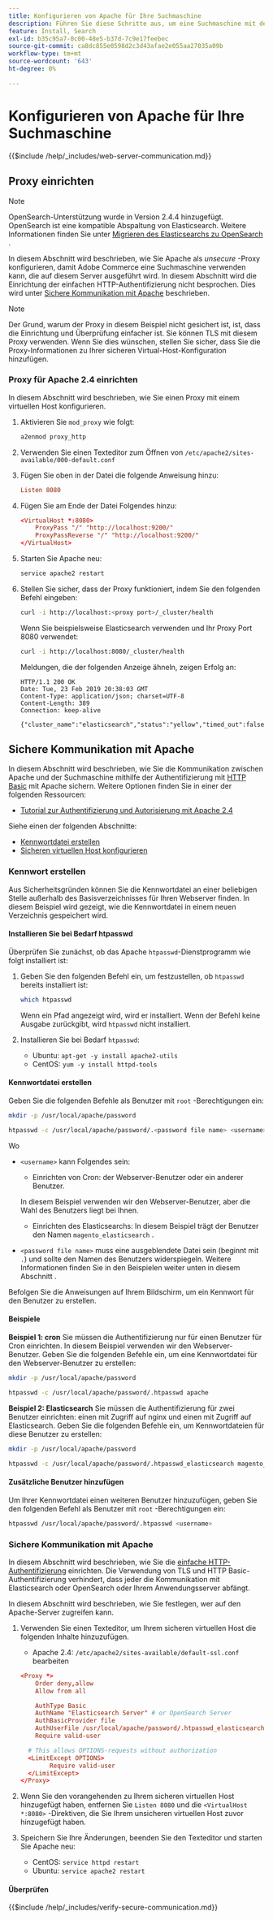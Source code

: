 ```yaml
---
title: Konfigurieren von Apache für Ihre Suchmaschine
description: Führen Sie diese Schritte aus, um eine Suchmaschine mit dem Apache-Webserver für lokale Installationen von Adobe Commerce zu konfigurieren.
feature: Install, Search
exl-id: b35c95a7-0c00-48e5-b37d-7c9e17feebec
source-git-commit: ca8dc855e0598d2c3d43afae2e055aa27035a09b
workflow-type: tm+mt
source-wordcount: '643'
ht-degree: 0%

---
```


# Konfigurieren von Apache für Ihre Suchmaschine

{{$include /help/_includes/web-server-communication.md}}

## Proxy einrichten

>[!NOTE]
>
>OpenSearch-Unterstützung wurde in Version 2.4.4 hinzugefügt. OpenSearch ist eine kompatible Abspaltung von Elasticsearch. Weitere Informationen finden Sie unter [Migrieren des Elasticsearchs zu OpenSearch](../../../upgrade/prepare/opensearch-migration.md) .

In diesem Abschnitt wird beschrieben, wie Sie Apache als *unsecure* -Proxy konfigurieren, damit Adobe Commerce eine Suchmaschine verwenden kann, die auf diesem Server ausgeführt wird. In diesem Abschnitt wird die Einrichtung der einfachen HTTP-Authentifizierung nicht besprochen. Dies wird unter [Sichere Kommunikation mit Apache](#secure-communication-with-apache) beschrieben.

>[!NOTE]
>
>Der Grund, warum der Proxy in diesem Beispiel nicht gesichert ist, ist, dass die Einrichtung und Überprüfung einfacher ist. Sie können TLS mit diesem Proxy verwenden. Wenn Sie dies wünschen, stellen Sie sicher, dass Sie die Proxy-Informationen zu Ihrer sicheren Virtual-Host-Konfiguration hinzufügen.

### Proxy für Apache 2.4 einrichten

In diesem Abschnitt wird beschrieben, wie Sie einen Proxy mit einem virtuellen Host konfigurieren.

1. Aktivieren Sie `mod_proxy` wie folgt:

   ```bash
   a2enmod proxy_http
   ```

1. Verwenden Sie einen Texteditor zum Öffnen von `/etc/apache2/sites-available/000-default.conf`
1. Fügen Sie oben in der Datei die folgende Anweisung hinzu:

   ```conf
   Listen 8080
   ```

1. Fügen Sie am Ende der Datei Folgendes hinzu:

   ```conf
   <VirtualHost *:8080>
       ProxyPass "/" "http://localhost:9200/"
       ProxyPassReverse "/" "http://localhost:9200/"
   </VirtualHost>
   ```

1. Starten Sie Apache neu:

   ```bash
   service apache2 restart
   ```

1. Stellen Sie sicher, dass der Proxy funktioniert, indem Sie den folgenden Befehl eingeben:

   ```bash
   curl -i http://localhost:<proxy port>/_cluster/health
   ```

   Wenn Sie beispielsweise Elasticsearch verwenden und Ihr Proxy Port 8080 verwendet:

   ```bash
   curl -i http://localhost:8080/_cluster/health
   ```

   Meldungen, die der folgenden Anzeige ähneln, zeigen Erfolg an:

   ```
   HTTP/1.1 200 OK
   Date: Tue, 23 Feb 2019 20:38:03 GMT
   Content-Type: application/json; charset=UTF-8
   Content-Length: 389
   Connection: keep-alive
   
   {"cluster_name":"elasticsearch","status":"yellow","timed_out":false,"number_of_nodes":1,"number_of_data_nodes":1,"active_primary_shards":5,"active_shards":5,"relocating_shards":0,"initializing_shards":0,"unassigned_shards":5,"delayed_unassigned_shards":0,"number_of_pending_tasks":0,"number_of_in_flight_fetch":0,"task_max_waiting_in_queue_millis":0,"active_shards_percent_as_number":50.0}
   ```

## Sichere Kommunikation mit Apache

In diesem Abschnitt wird beschrieben, wie Sie die Kommunikation zwischen Apache und der Suchmaschine mithilfe der Authentifizierung mit [HTTP Basic](https://datatracker.ietf.org/doc/html/rfc2617) mit Apache sichern. Weitere Optionen finden Sie in einer der folgenden Ressourcen:

* [Tutorial zur Authentifizierung und Autorisierung mit Apache 2.4](https://httpd.apache.org/docs/2.4/howto/auth.html)

Siehe einen der folgenden Abschnitte:

* [Kennwortdatei erstellen](#create-a-password)
* [Sicheren virtuellen Host konfigurieren](#secure-communication-with-apache)

### Kennwort erstellen

Aus Sicherheitsgründen können Sie die Kennwortdatei an einer beliebigen Stelle außerhalb des Basisverzeichnisses für Ihren Webserver finden. In diesem Beispiel wird gezeigt, wie die Kennwortdatei in einem neuen Verzeichnis gespeichert wird.

#### Installieren Sie bei Bedarf htpasswd

Überprüfen Sie zunächst, ob das Apache `htpasswd`-Dienstprogramm wie folgt installiert ist:

1. Geben Sie den folgenden Befehl ein, um festzustellen, ob `htpasswd` bereits installiert ist:

   ```bash
   which htpasswd
   ```

   Wenn ein Pfad angezeigt wird, wird er installiert. Wenn der Befehl keine Ausgabe zurückgibt, wird `htpasswd` nicht installiert.

1. Installieren Sie bei Bedarf `htpasswd`:

   * Ubuntu: `apt-get -y install apache2-utils`
   * CentOS: `yum -y install httpd-tools`

#### Kennwortdatei erstellen

Geben Sie die folgenden Befehle als Benutzer mit `root` -Berechtigungen ein:

```bash
mkdir -p /usr/local/apache/password
```

```bash
htpasswd -c /usr/local/apache/password/.<password file name> <username>
```

Wo

* `<username>` kann Folgendes sein:

   * Einrichten von Cron: der Webserver-Benutzer oder ein anderer Benutzer.

  In diesem Beispiel verwenden wir den Webserver-Benutzer, aber die Wahl des Benutzers liegt bei Ihnen.

   * Einrichten des Elasticsearchs: In diesem Beispiel trägt der Benutzer den Namen `magento_elasticsearch` .

* `<password file name>` muss eine ausgeblendete Datei sein (beginnt mit `.`) und sollte den Namen des Benutzers widerspiegeln. Weitere Informationen finden Sie in den Beispielen weiter unten in diesem Abschnitt .

Befolgen Sie die Anweisungen auf Ihrem Bildschirm, um ein Kennwort für den Benutzer zu erstellen.

#### Beispiele

**Beispiel 1: cron**
Sie müssen die Authentifizierung nur für einen Benutzer für Cron einrichten. In diesem Beispiel verwenden wir den Webserver-Benutzer. Geben Sie die folgenden Befehle ein, um eine Kennwortdatei für den Webserver-Benutzer zu erstellen:

```bash
mkdir -p /usr/local/apache/password
```

```bash
htpasswd -c /usr/local/apache/password/.htpasswd apache
```

**Beispiel 2: Elasticsearch**
Sie müssen die Authentifizierung für zwei Benutzer einrichten: einen mit Zugriff auf nginx und einen mit Zugriff auf Elasticsearch. Geben Sie die folgenden Befehle ein, um Kennwortdateien für diese Benutzer zu erstellen:

```bash
mkdir -p /usr/local/apache/password
```

```bash
htpasswd -c /usr/local/apache/password/.htpasswd_elasticsearch magento_elasticsearch
```

#### Zusätzliche Benutzer hinzufügen

Um Ihrer Kennwortdatei einen weiteren Benutzer hinzuzufügen, geben Sie den folgenden Befehl als Benutzer mit `root` -Berechtigungen ein:

```bash
htpasswd /usr/local/apache/password/.htpasswd <username>
```

### Sichere Kommunikation mit Apache

In diesem Abschnitt wird beschrieben, wie Sie die [einfache HTTP-Authentifizierung](https://httpd.apache.org/docs/2.2/howto/auth.html) einrichten. Die Verwendung von TLS und HTTP Basic-Authentifizierung verhindert, dass jeder die Kommunikation mit Elasticsearch oder OpenSearch oder Ihrem Anwendungsserver abfängt.

In diesem Abschnitt wird beschrieben, wie Sie festlegen, wer auf den Apache-Server zugreifen kann.

1. Verwenden Sie einen Texteditor, um Ihrem sicheren virtuellen Host die folgenden Inhalte hinzuzufügen.

   * Apache 2.4: `/etc/apache2/sites-available/default-ssl.conf` bearbeiten

   ```conf
   <Proxy *>
       Order deny,allow
       Allow from all
   
       AuthType Basic
       AuthName "Elasticsearch Server" # or OpenSearch Server
       AuthBasicProvider file
       AuthUserFile /usr/local/apache/password/.htpasswd_elasticsearch
       Require valid-user
   
     # This allows OPTIONS-requests without authorization
     <LimitExcept OPTIONS>
           Require valid-user
     </LimitExcept>
   </Proxy>
   ```

1. Wenn Sie den vorangehenden zu Ihrem sicheren virtuellen Host hinzugefügt haben, entfernen Sie `Listen 8080` und die `<VirtualHost *:8080>` -Direktiven, die Sie Ihrem unsicheren virtuellen Host zuvor hinzugefügt haben.

1. Speichern Sie Ihre Änderungen, beenden Sie den Texteditor und starten Sie Apache neu:

   * CentOS: `service httpd restart`
   * Ubuntu: `service apache2 restart`

#### Überprüfen

{{$include /help/_includes/verify-secure-communication.md}}
